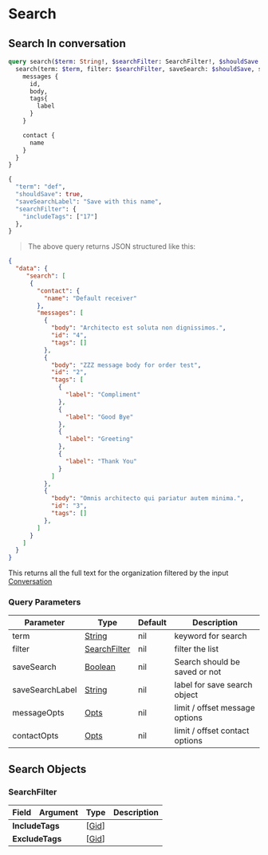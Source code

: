 # Search

## Search In conversation

```graphql
query search($term: String!, $searchFilter: SearchFilter!, $shouldSave: Boolean!, $saveSearchLabel: String!) {
  search(term: $term, filter: $searchFilter, saveSearch: $shouldSave, saveSearchLabel: $saveSearchLabel) {
    messages {
      id,
      body,
      tags{
        label
      }
    }

    contact {
      name
    }
  }
}

{
  "term": "def",
  "shouldSave": true,
  "saveSearchLabel": "Save with this name",
  "searchFilter": {
    "includeTags": ["17"]
  },
}
```

> The above query returns JSON structured like this:

```json
{
  "data": {
     "search": [
      {
        "contact": {
          "name": "Default receiver"
        },
        "messages": [
          {
            "body": "Architecto est soluta non dignissimos.",
            "id": "4",
            "tags": []
          },
          {
            "body": "ZZZ message body for order test",
            "id": "2",
            "tags": [
              {
                "label": "Compliment"
              },
              {
                "label": "Good Bye"
              },
              {
                "label": "Greeting"
              },
              {
                "label": "Thank You"
              }
            ]
          },
          {
            "body": "Omnis architecto qui pariatur autem minima.",
            "id": "3",
            "tags": []
          },
        ]
      }
    ]
  }
}
```
This returns all the full text for the organization filtered by the input <a href="#conversation">Conversation</a>

### Query Parameters

Parameter | Type | Default | Description
--------- | ---- | ------- | -----------
term | <a href="#sting">String</a> | nil | keyword for search
filter | <a href="#searchfilter">SearchFilter</a> | nil | filter the list
saveSearch | <a href="#boolean">Boolean</a> | nil | Search should be saved or not
saveSearchLabel | <a href="#string">String</a> | nil | label for save search object
messageOpts | <a href="#opts">Opts</a> | nil | limit / offset message options
contactOpts | <a href="#opts">Opts</a> | nil | limit / offset contact options


## Search Objects

### SearchFilter

<table>
<thead>
<tr>
<th align="left">Field</th>
<th align="right">Argument</th>
<th align="left">Type</th>
<th align="left">Description</th>
</tr>
</thead>
<tbody>
<tr>
<td colspan="2" valign="top"><strong>IncludeTags</strong></td>
<td valign="top">[<a href="#gid">Gid</a>]</td>
<td></td>
</tr>
<tr>
<td colspan="2" valign="top"><strong>ExcludeTags</strong></td>
<td valign="top">[<a href="#gid">Gid</a>]</td>
<td></td>
</tr>

</tbody>
</table>
